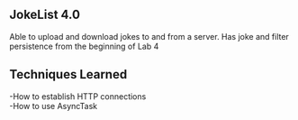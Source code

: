 JokeList 4.0
------------
Able to upload and download jokes to and from a server.  Has joke and filter persistence from the beginning of Lab 4<br>

Techniques Learned
------------------
-How to establish HTTP connections <br>
-How to use AsyncTask
